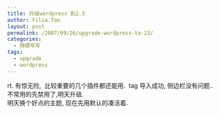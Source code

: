 ```yaml
---
title: 升级wordpress 到2.3
author: Filia.Tao
layout: post
permalink: /2007/09/26/upgrade-wordpress-to-23/
categories:
  - 随便写写
tags:
  - upgrade
  - wordpress
---
```

rt. 有惊无险,  比较重要的几个插件都还能用.  tag 导入成功, 侧边栏没有问题..  
不常用的先禁用了,明天升级.  
明天换个好点的主题, 现在先用默认的凑活着.
